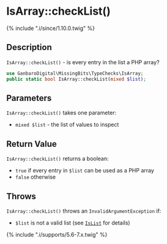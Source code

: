 # IsArray::checkList()

{% include ".i/since/1.10.0.twig" %}

## Description

`IsArray::checkList()` - is every entry in the list a PHP array?

```php
use GanbaroDigital\MissingBits\TypeChecks\IsArray;
public static bool IsArray::checkList(mixed $list);
```

## Parameters

`IsArray::checkList()` takes one parameter:

* `mixed $list` - the list of values to inspect

## Return Value

`IsArray::checkList()` returns a boolean:

* `true` if every entry in `$list` can be used as a PHP array
* `false` otherwise

## Throws

`IsArray::checkList()` throws an `InvalidArgumentException` if:

* `$list` is not a valid list (see [`IsList`](IsList.class.html) for details)

{% include ".i/supports/5.6-7.x.twig" %}
